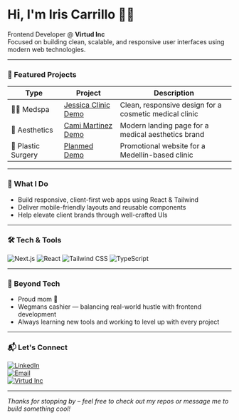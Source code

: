 # Hi, I'm Iris Carrillo 👋🏼

Frontend Developer @ **Virtud Inc**  
Focused on building clean, scalable, and responsive user interfaces using modern web technologies.

---

### 🚀 Featured Projects

| Type | Project | Description |
|------|---------|-------------|
| 🧖‍♀️ Medspa | [Jessica Clinic Demo](https://github.com/irisjc13/jessica-clinic-demo) | Clean, responsive design for a cosmetic medical clinic |
| 💉 Aesthetics | [Cami Martinez Demo](https://github.com/irisjc13/cami-martinez-demo) | Modern landing page for a medical aesthetics brand |
| 🏥 Plastic Surgery | [Planmed Demo](https://github.com/irisjc13/planmed-demo) | Promotional website for a Medellín-based clinic |

---

### 💼 What I Do

- Build responsive, client-first web apps using React & Tailwind  
- Deliver mobile-friendly layouts and reusable components  
- Help elevate client brands through well-crafted UIs

---

### 🛠️ Tech & Tools

![Next.js](https://img.shields.io/badge/Next.js-000?style=flat-square&logo=nextdotjs&logoColor=white)
![React](https://img.shields.io/badge/React-20232A?style=flat-square&logo=react&logoColor=61DAFB)
![Tailwind CSS](https://img.shields.io/badge/Tailwind-38B2AC?style=flat-square&logo=tailwind-css&logoColor=white)
![TypeScript](https://img.shields.io/badge/TypeScript-3178C6?style=flat-square&logo=typescript&logoColor=white)

---

### 🎨 Beyond Tech

- Proud mom 💙  
- Wegmans cashier — balancing real-world hustle with frontend development  
- Always learning new tools and working to level up with every project

---

### 📬 Let's Connect

[![LinkedIn](https://img.shields.io/badge/LinkedIn-Connect-blue?style=flat-square&logo=linkedin)](https://www.linkedin.com/in/iriscarrillo/)  
[![Email](https://img.shields.io/badge/Email-irisjc13@gmail.com-red?style=flat-square&logo=gmail)](mailto:carrillo.iris2020@gmail.com)  
[![Virtud Inc](https://img.shields.io/badge/Virtud-Inc-black?style=flat-square)](https://virtudinc.com)

---

_Thanks for stopping by – feel free to check out my repos or message me to build something cool!_

